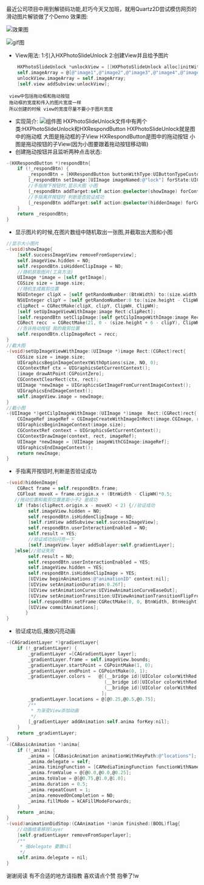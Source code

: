 最近公司项目中用到解锁码功能,赶巧今天又加班，就用Quartz2D尝试模仿网页的滑动图片解锁做了个Demo
效果图:

![效果图](http://upload-images.jianshu.io/upload_images/2954364-6cc9d79589adc678.png?imageMogr2/auto-orient/strip%7CimageView2/2/w/1240)

![gif图](http://upload-images.jianshu.io/upload_images/2954364-885e99510defc18e.gif?imageMogr2/auto-orient/strip)


- View用法:
1:引入HXPhotoSlideUnlock
2:创建View并且给予图片
```objectivec
    HXPhotoSlideUnlock *unlockView = [[HXPhotoSlideUnlock alloc]initWithFrame:CGRectMake(66, 180, 220, 55)];
    self.imageArray = @[@"image1",@"image2",@"image3",@"image4",@"image5"];
    unlockView.imageArray = self.imageArray;
    [self.view addSubview:unlockView];
```
     view中包括拖动框和拖动按钮
     拖动框的宽度和传入的图片宽度一样
     所以创建的时候 view的宽度尽量不要小于图片宽度

- 实现简介:
![组件图](http://upload-images.jianshu.io/upload_images/2954364-c7bfe850e72e46dc.jpeg?imageMogr2/auto-orient/strip%7CimageView2/2/w/1240)
HXPhotoSlideUnlock文件中有两个类:HXPhotoSlideUnlock和HXRespondButton
HXPhotoSlideUnlock就是图中的拖动框
大图是拖动框的子View
HXRespondButton是图中的拖动按钮
小图是拖动按钮的子View(因为小图要跟着拖动按钮移动嘛)
 -  创建拖动按钮并且监听两种点击状态:
```objectivec
-(HXRespondButton *)respondBtn{
    if (!_respondBtn) {
        _respondBtn = [HXRespondButton buttonWithType:UIButtonTypeCustom];
        [_respondBtn setImage:[UIImage imageNamed:@"lock"] forState:UIControlStateNormal];
        //手指按下按钮时,显示大图 小图
        [_respondBtn addTarget:self action:@selector(showImage) forControlEvents:UIControlEventTouchDown];
        //手指离开按钮时 判断是否验证成功
        [_respondBtn addTarget:self action:@selector(hiddenImage) forControlEvents:UIControlEventTouchUpInside];
    }
    return _respondBtn;
}
```
 - 显示图片的时候,在图片数组中随机取出一张图,并截取出大图和小图
```objectivec
//显示大小图片
-(void)showImage{
    [self.successImageView removeFromSuperview];
    self.imageView.hidden = NO;
    self.respondBtn.isHiddenClipImage = NO;
    //随机获取图片(工具方法)
    UIImage *image = [self getImage];
    CGSize size = image.size;
    //随机生成裁剪位置
    NSUInteger clipX = [self getRandomNumber:(BtnWidth) to:(size.width - BtnWidth)];
    NSUInteger clipY = [self getRandomNumber:0 to:(size.height - ClipWH)];
    clipRect = CGRectMake(clipX, clipY, ClipWH, ClipWH);
    [self setUpImageViewWithImage:image Rect:clipRect];
    [self.respondBtn setClipImage:[self getCilpImageWithImage:image Rect:clipRect]];
    CGRect recc  = CGRectMake(21, 0 - (size.height + 6 - clipY), ClipWH, ClipWH);
    //告诉拖动按钮 我的裁剪位置
    self.respondBtn.clipImageRect = recc;
}
//截大图
-(void)setUpImageViewWithImage:(UIImage *)image Rect:(CGRect)rect{
    CGSize size = image.size;
    UIGraphicsBeginImageContextWithOptions(size, NO, 0);
    CGContextRef ctx = UIGraphicsGetCurrentContext();
    [image drawAtPoint:CGPointZero];
    CGContextClearRect(ctx, rect);
    UIImage *newImage = UIGraphicsGetImageFromCurrentImageContext();
    UIGraphicsEndImageContext();
    self.imageView.image = newImage;
}
//截小图
-(UIImage *)getCilpImageWithImage:(UIImage *)image  Rect:(CGRect)rect{
    CGImageRef imageRef = CGImageCreateWithImageInRect(image.CGImage, rect);
    UIGraphicsBeginImageContext(image.size);
    CGContextRef context = UIGraphicsGetCurrentContext();
    CGContextDrawImage(context, rect, imageRef);
    UIImage *newImage = [UIImage imageWithCGImage:imageRef];
    UIGraphicsEndImageContext();
    return newImage;
}
```
 - 手指离开按钮时,判断是否验证成功
```objectivec
-(void)hiddenImage{
    CGRect frame = self.respondBtn.frame;
    CGFloat moveX = frame.origin.x + (BtnWidth - ClipWH)*0.5;
   //拖动位置和裁剪位置差距小于2 是成功
    if (fabs(clipRect.origin.x - moveX) < 2) {//验证成功
        self.imageView.hidden = NO;
        self.respondBtn.isHiddenClipImage = NO;
        [self.rimView addSubview:self.successImageView];
        self.respondBtn.userInteractionEnabled = NO;
        self.result = YES;
        //验证成功后闪亮一下
        [self.imageView.layer addSublayer:self.gradientLayer];
   }else{//验证失败
        self.result = NO;
        self.respondBtn.userInteractionEnabled = YES;
        self.imageView.hidden = YES;
        self.respondBtn.isHiddenClipImage = YES;
        [UIView beginAnimations:@"animationID" context:nil];
        [UIView setAnimationDuration:0.26f];
        [UIView setAnimationCurve:UIViewAnimationCurveEaseOut];
        [UIView setAnimationTransition:UIViewAnimationTransitionFlipFromLeft forView:self.respondBtn cache:YES];
        [self.respondBtn setFrame:CGRectMake(0, 0, BtnWidth, BtnHeight)];
        [UIView commitAnimations];
       }
}
```
 - 验证成功后,播放闪亮动画
```objectivec
-(CAGradientLayer *)gradientLayer{
    if (!_gradientLayer) {
        _gradientLayer =[CAGradientLayer layer];
        _gradientLayer.frame = self.imageView.bounds;
        _gradientLayer.startPoint = CGPointMake(1, 0);
        _gradientLayer.endPoint = CGPointMake(0, 1);
        _gradientLayer.colors =   @[(__bridge id)[UIColor colorWithRed:0.1 green:0.1 blue:0.1 alpha:0].CGColor,
                                    (__bridge id)[UIColor colorWithRed:1 green:1 blue:1 alpha:0.6].CGColor,
                                    (__bridge id)[UIColor colorWithRed:0.1 green:0.1 blue:0.1 alpha:0].CGColor
                                   ];
        _gradientLayer.locations = @[@0.25,@0.5,@0.75];
        /**
         * 为渐变View添加动画
         */
        [_gradientLayer addAnimation:self.anima forKey:nil];
    }
    return _gradientLayer;
}
-(CABasicAnimation *)anima{
    if (!_anima) {
        _anima = [CABasicAnimation animationWithKeyPath:@"locations"];
        _anima.delegate = self;
        _anima.timingFunction = [CAMediaTimingFunction functionWithName:kCAMediaTimingFunctionEaseInEaseOut];
        _anima.fromValue = @[@0.0,@0.0,@0.25];
        _anima.toValue = @[@0.75,@1.0,@1.0];
        _anima.duration = 0.5;
        _anima.repeatCount = 1;
        _anima.removedOnCompletion = NO;
        _anima.fillMode = kCAFillModeForwards;
    }
    return _anima;
}
-(void)animationDidStop:(CAAnimation *)anim finished:(BOOL)flag{
    //动画结束移除layer
    [self.gradientLayer removeFromSuperlayer];
    /**
     * 强delegate 要置nil
     */
    self.anima.delegate = nil;
}
```

谢谢阅读
有不合适的地方请指教
喜欢请点个赞
抱拳了!w
